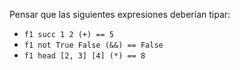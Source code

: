 Pensar que las siguientes expresiones deberían tipar:

* `f1 succ 1 2 (+) == 5`
* `f1 not True False (&&) == False`
* `f1 head [2, 3] [4] (*) == 8`
